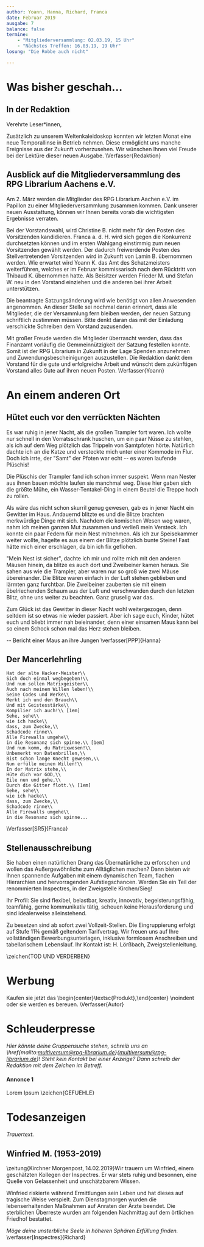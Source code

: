 ```yaml
---
author: Yoann, Hanna, Richard, Franca
date: Februar 2019
ausgabe: 7
balance: false
termine:
    - "Mitgliederversammlung: 02.03.19, 15 Uhr"
    - "Nächstes Treffen: 16.03.19, 19 Uhr"
losung: "Die Robbe auch nicht"

---
```


# Was bisher geschah...
## In der Redaktion
Verehrte Leser*innen,

Zusätzlich zu unserem Weltenkaleidoskop konnten wir letzten Monat eine neue Temporallinse in Betrieb nehmen. Diese ermöglicht uns manche Ereignisse aus der Zukunft vorherzusehen. Wir wünschen Ihnen viel Freude bei der Lektüre dieser neuen Ausgabe.
\Verfasser{Redaktion}

## Ausblick auf die Mitgliederversammlung des RPG Librarium Aachens e.V.
Am 2. März werden die Mitglieder des RPG Librarium Aachen e.V. im Papillon zu einer Mitgliederversammlung zusammen kommen. Dank unserer neuen Ausstattung, können wir Ihnen bereits vorab die wichtigsten Ergebnisse verraten.

Bei der Vorstandswahl, wird Christine B. nicht mehr für den Posten des Vorsitzenden kandidieren. Franca a. d. H. wird sich gegen die Konkurrenz durchsetzten können und im ersten Wahlgang einstimmig zum neuen Vorsitzenden gewählt werden. Der dadurch freiwerdende Posten des Stellvertretenden Vorsitzenden wird in Zukunft von Lamin B. übernommen werden. Wie erwartet wird Yoann K. das Amt des Schatzmeisters weiterführen, welches er im Februar kommissarisch nach dem Rücktritt von Thibaud K. übernommen hatte. Als Beisitzer werden Frieder M. und Stefan W. neu in den Vorstand einziehen und die anderen bei ihrer Arbeit unterstützen.

Die beantragte Satzungsänderung wird wie benötigt von allen Anwesenden angenommen. An dieser Stelle sei nochmal daran erinnert, dass alle Mitglieder, die der Versammlung fern bleiben werden, der neuen Satzung schriftlich zustimmen müssen. Bitte denkt daran das mit der Einladung verschickte Schreiben dem Vorstand zuzusenden.

Mit großer Freude werden die Mitglieder überrascht werden, dass das Finanzamt vorläufig die Gemmeinnützigkeit der Satzung festellen konnte. Somit ist der RPG Librarium in Zukunft in der Lage Spenden anzunehmen und Zuwendungsbescheinigungen auszustellen.
Die Redaktion dankt dem Vorstand für die gute und erfolgreiche Arbeit und wünscht dem zukünftigen Vorstand alles Gute auf ihren neuen Posten.
\Verfasser{Yoann}

# An einem anderen Ort

## Hütet euch vor den verrückten Nächten
Es war ruhig in jener Nacht, als die großen Trampler fort waren. Ich wollte nur schnell in den Vorratsschrank huschen, um ein paar Nüsse zu stehlen, als ich auf dem Weg plötzlich das Trippeln von Samtpfoten hörte. Natürlich dachte ich an die Katze und versteckte mich unter einer Kommode im Flur. Doch ich irrte, der "Samt" der Pfoten war echt -- es waren laufende Plüschis!

Die Plüschis der Trampler fand ich schon immer suspekt. Wenn man Nester aus ihnen bauen möchte laufen sie manchmal weg. Diese hier gaben sich die größte Mühe, ein Wasser-Tentakel-Ding in einem Beutel die Treppe hoch zu rollen.

Als wäre das nicht schon skurril genug gewesen, gab es in jener Nacht ein Gewitter im Haus. Andauernd blitzte es und die Blitze brachten merkwürdige Dinge mit sich. Nachdem die komischen Wesen weg waren, nahm ich meinen ganzen Mut zusammen und verließ mein Versteck. Ich konnte ein paar Federn für mein Nest mitnehmen. Als ich zur Speisekammer weiter wollte, hagelte es aus einem der Blitze plötzlich bunte Steine! Fast hätte mich einer erschlagen, da bin ich fix geflohen.

"Mein Nest ist sicher", dachte ich mir und rollte mich mit den anderen Mäusen hinein, da blitze es auch dort und Zweibeiner kamen heraus. Sie sahen aus wie die Trampler, aber waren nur so groß wie zwei Mäuse übereinander. Die Blitze waren einfach in der Luft stehen geblieben und lärmten ganz furchtbar. Die Zweibeiner zauberten sie mit einem übelriechenden Schaum aus der Luft und verschwanden durch den letzten Blitz, ohne uns weiter zu beachten. Ganz gruselig war das.

Zum Glück ist das Gewitter in dieser Nacht wohl weitergezogen, denn seitdem ist so etwas nie wieder passiert. Aber ich sage euch, Kinder, hütet euch und bliebt immer nah beieinander, denn einer einsamen Maus kann bei so einem Schock schon mal das Herz stehen bleiben.

-- Bericht einer Maus an ihre Jungen
\verfasser[PPP]{Hanna}

## Der Mancerlehrling
```{=latex}
Hat der alte Hacker-Meister\\
Sich doch einmal wegbegeben!\\
Und nun sollen Matrixgeister\\
Auch nach meinem Willen leben!\\
Seine Codes und Werke\\
Merkt ich und den Brauch\\
Und mit Geistesstärke\\
Kompilier ich auch!\\ [1em]
Sehe, sehe\\
wie ich hacke\\
dass, zum Zwecke,\\
Schadcode rinne\\
Alle Firewalls umgehe\\
in die Resonanz sich spinne.\\ [1em]
Und nun komm, du Matrixwesen!\\
Unbemerkt von Datenbrillen,\\
Bist schon lange Knecht gewesen,\\
Nun erfülle meinen Willen!\\
In der Matrix stehe,\\
Hüte dich vor GOD,\\
Eile nun und gehe,\\
Durch die Gitter flott.\\ [1em]
Sehe, sehe\\
wie ich hacke\\
dass, zum Zwecke,\\
Schadcode rinne\\
Alle Firewalls umgehe\\
in die Resonanz sich spinne...
```
\Verfasser[SR5]{Franca}

## Stellenausschreibung
Sie haben einen natürlichen Drang das Übernatürliche zu erforschen und wollen das Außergewöhnliche zum Alltäglichen machen?
Dann bieten wir Ihnen spannende Aufgaben mit einem dynamischen Team, flachen Hierarchien und hervorragenden Aufstiegschancen.
Werden Sie ein Teil der renommierten Inspectres, in der Zweigstelle Kirchen/Sieg!

Ihr Profil:
Sie sind flexibel, belastbar, kreativ, innovativ, begeisterungsfähig, teamfähig, gerne kommunikativ tätig, scheuen keine Herausforderung und sind idealerweise alleinstehend.

Zu besetzen sind ab sofort zwei Vollzeit-Stellen. Die Eingruppierung erfolgt auf Stufe 11¾ gemäß geltendem Tarifvertrag.
Wir freuen uns auf Ihre vollständigen Bewerbungsunterlagen, inklusive formlosem Anschreiben und tabellarischem Lebenslauf.
Ihr Kontakt ist: H. Lörßbach, Zweigstellenleitung.

\zeichen{TOD UND VERDERBEN}

# Werbung
Kaufen sie jetzt das
\begin{center}\textsc{Produkt},\end{center} \noindent oder sie werden es bereuen.
\Verfasser{Autor}

# Schleuderpresse
*Hier könnte deine Gruppensuche stehen, schreib uns an \href{mailto:multiversum@rpg-librarium.de}{multiversum@rpg-librarium.de}! Steht kein Kontakt bei einer Anzeige? Dann schreib der Redaktion mit dem Zeichen im Betreff.*

#### Annonce 1
Lorem Ipsum
\zeichen{GEFUEHLE}

# Todesanzeigen
*Trauertext.*

## Winfried M. (1953-2019)
\zeitung{Kirchner Morgenpost, 14.02.2019}Wir trauern um Winfried, einem geschätzten Kollegen der Inspectres.
Er war stets ruhig und besonnen, eine Quelle von Gelassenheit und unschätzbarem Wissen.

Winfried riskierte während Ermittlungen sein Leben und hat dieses auf tragische Weise verspielt.
Zum Dienstagmorgen wurden die lebenserhaltenden Maßnahmen auf Anraten der Ärzte beendet.
Die sterblichen Überreste wurden am folgenden Nachmittag auf dem örtlichen Friedhof bestattet.

_Möge deine unsterbliche Seele in höheren Sphären Erfüllung finden._
\verfasser[Inspectres]{Richard}

